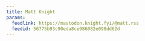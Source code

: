 ```yaml
---
title: Matt Knight
params:
  feedlink: https://mastodon.knight.fyi/@matt.rss
  feedid: 56775b93c90eda8ce986082e098dd62d
---
```

